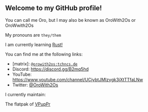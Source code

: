 ## Welcome to my GitHub profile!

You can call me Oro, but I may also be known as OroWith2Os or OroWwith2Os

My pronouns are `they/them`

I am currently learning [Rust!](https://www.rust-lang.org)

You can find me at the following links:

- \[matrix\]: [`@orowith2os:tchncs.de`](https://matrix.to/#/@orowith2os:tchncs.de)
- Discord: https://discord.gg/B2mq5hd
- YouTube: https://www.youtube.com/channel/UCjybtJMIzygk3jXtTTfaLNw
- Twitter: [@OroWith2Os](https://twitter.com/OroWith2Os)

I currently maintain: 

The flatpak of [VPupPr](https://github.com/flathub/com.github.virtual_puppet_project.vpuppr)
